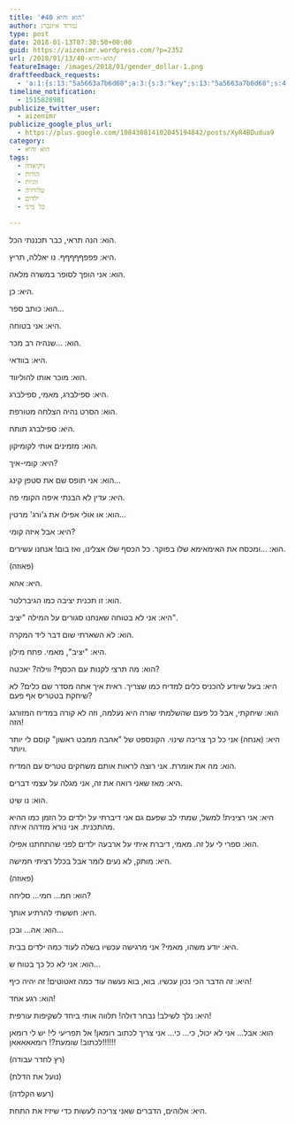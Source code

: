 ```yaml
---
title: 'הוא והיא #40'
author: נמרוד איזנברג
type: post
date: 2018-01-13T07:30:50+00:00
guid: https://aizenimr.wordpress.com/?p=2352
url: /2018/01/13/הוא-והיא-40/
featureImage: /images/2018/01/gender_dollar-1.png
draftfeedback_requests:
  - 'a:1:{s:13:"5a5663a7b6d68";a:3:{s:3:"key";s:13:"5a5663a7b6d68";s:4:"time";s:10:"1515611047";s:7:"user_id";s:8:"91501967";}}'
timeline_notification:
  - 1515828981
publicize_twitter_user:
  - aizenimr
publicize_google_plus_url:
  - https://plus.google.com/108430814102045194842/posts/XyR4BDudua9
category:
  - הוא והיא
tags:
  - גיקיאדה
  - הורות
  - זוגיות
  - טלוויזיה
  - ילדים
  - כל מיני

---
```

הוא: הנה תראי, כבר תכננתי הכל.

היא: פפפףףףףף. נו יאללה, תריץ.

הוא: אני הופך לסופר במשרה מלאה.

היא: כן.

הוא: כותב ספר&#8230;

היא: אני בטוחה.

הוא: &#8230;שנהיה רב מכר.

היא: בוודאי.

הוא: מוכר אותו להוליווד.

היא: ספילברג, מאמי, ספילברג.

הוא: הסרט נהיה הצלחה מטורפת.

היא: ספילברג תותח.

הוא: מזמינים אותי לקומיקון.

היא: קומי-איך?

הוא: אני תופס שם את סטפן קינג&#8230;

היא: עדין לא הבנתי איפה הקומי פה.

הוא: או אולי אפילו את ג'ורג' מרטין&#8230;

היא: אבל איזה קומי?

הוא: &#8230;ומכסח את האימאימא שלו בפוקר. כל הכסף שלו אצלינו, ואז בום! אנחנו עשירים.

(פאוזה)

היא: אהא.

הוא: זו תכנית יציבה כמו הגיברלטר.

היא: אני לא בטוחה שאנחנו סגורים על המילה "יציב".

הוא: לא השארתי שום דבר ליד המקרה.

היא: "יציב", מאמי. פתח מילון.

הוא: מה תרצי לקנות עם הכסף? ווילה? יאכטה?

היא: בעל שיודע להכניס כלים למדיח כמו שצריך. ראית איך אתה מסדר שם כלים? לא שיחקת בטטריס אף פעם?

הוא: שיחקתי, אבל כל פעם שהשלמתי שורה היא נעלמה, וזה לא קורה במדיח המזורגג הזה!

היא: (אנחה) אני כל כך צריכה שינוי. הקונספט של "אהבה ממבט ראשון" קוסם לי יותר ויותר.

הוא: מה את אומרת. אני רוצה לראות אותם משחקים טטריס עם המדיח.

היא: מאז שאני רואה את זה, אני מגלה על עצמי דברים.

הוא: נו שיט.

היא: אני רצינית! למשל, שמתי לב שפעם גם אני דיברתי על ילדים כל הזמן כמו ההיא מהתכנית. אני נורא מזדהה איתה.

הוא: ספרי לי על זה. מאמי, דיברת איתי על ארבעה ילדים לפני שהתחתנו אפילו.

היא: מותק, לא נעים לומר אבל בכלל רציתי חמישה.

(פאוזה)

הוא: חמ&#8230; חמי&#8230; סליחה?

היא: חששתי להרתיע אותך.

הוא: אה&#8230; ובכן&#8230;

היא: יודע משהו, מאמי? אני מרגישה עכשיו בשלה לעוד כמה ילדים בבית.

הוא: אני לא כל כך בטוח ש&#8230;

היא: זה הדבר הכי נכון עכשיו. בוא, בוא נעשה עוד כמה זאטוטים! זה יהיה כיף!

הוא: רגע אחד!

היא: נלך לשילב! נבחר דולה! תלווה אותי ביחד לשקיפות עורפית!

הוא: אבל&#8230; אני לא יכול, כי&#8230; כי&#8230; אני צריך לכתוב רומאן! אל תפריעי לי! יש לי רומאן לכתוב! שומעת?! רומאאאאאן!!!!!!

(רץ לחדר עבודה)

(נועל את הדלת)

(רעש הקלדה)

היא: אלוהים, הדברים שאני צריכה לעשות כדי שיזיז את התחת.